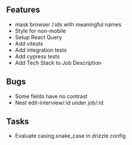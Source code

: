 ## Features

-   mask browser /:ids with meaningful names
-   Style for non-mobile
-   Setup React Query
-   Add vitests
-   Add integration tests
-   Add cypress tests
-   Add Tech Stack to Job Description

## Bugs

-   Some fields have no contrast
-   Nest edit-interview/:id under job/:id

## Tasks

-   Evaluate casing.snake_case in drizzle config
